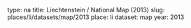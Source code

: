 type: na
title: Liechtenstein / National Map (2013)
slug: places/li/datasets/map/2013
place: li
dataset: map
year: 2013
